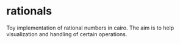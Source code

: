 # rationals
Toy implementation of rational numbers in cairo. The aim is to help visualization and handling of certain operations.
